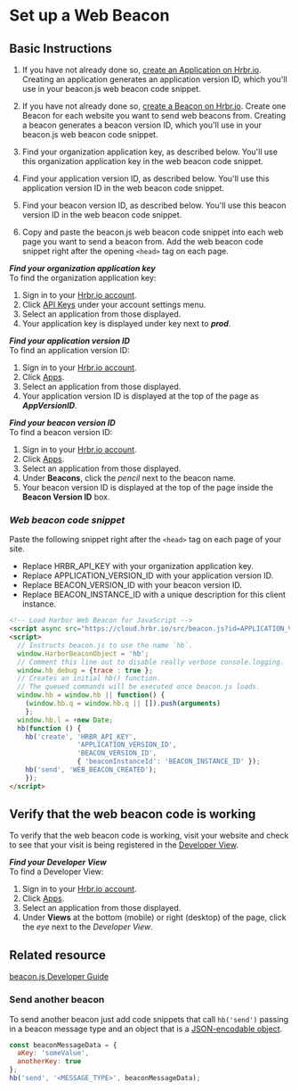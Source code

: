 # Set up a Web Beacon

## Basic Instructions

1. If you have not already done so, [create an Application on Hrbr.io](https://cloud.hrbr.io/#!/apps/edit/new). Creating an application generates an application version ID, which you'll use in your beacon.js web beacon code snippet.

2. If you have not already done so, [create a Beacon on Hrbr.io](https://cloud.hrbr.io/). Create one Beacon for each website you want to send web beacons from. Creating a beacon generates a beacon version ID, which you'll use in your beacon.js web beacon code snippet.

3. Find your organization application key, as described below. You'll use this organization application key in the web beacon code snippet.

4. Find your application version ID, as described below. You'll use this application version ID in the web beacon code snippet.

5. Find your beacon version ID, as described below. You'll use this beacon version ID in the web beacon code snippet.

6. Copy and paste the beacon.js web beacon code snippet into each web page you want to send a beacon from. Add the web beacon code snippet right after the opening `<head>` tag on each page.

***Find your organization application key***    
To find the organization application key:

1. Sign in to your [Hrbr.io account](https://cloud.hrbr.io).
2. Click [API Keys](https://cloud.hrbr.io/#!/account/apikeys) under your account settings menu.
3. Select an application from those displayed.
4. Your application key is displayed under key next to ___prod___.


***Find your application version ID***    
To find an application version ID:

1. Sign in to your [Hrbr.io account](https://cloud.hrbr.io).
2. Click [Apps](https://cloud.hrbr.io/#!/apps/list).
3. Select an application from those displayed.
4. Your application version ID is displayed at the top of the page as ___AppVersionID___.


***Find your beacon version ID***  
To find a beacon version ID:

1. Sign in to your [Hrbr.io account](https://cloud.hrbr.io).
2. Click [Apps](https://cloud.hrbr.io/#!/apps/list).
3. Select an application from those displayed.
4. Under **Beacons**, click the *pencil* next to the beacon name.
5. Your beacon version ID is displayed at the top of the page inside the __Beacon Version ID__ box.


### ***Web beacon code snippet***

Paste the following snippet right after the `<head>` tag on each page of your site.  
- Replace HRBR_API_KEY with your organization application key.  
- Replace APPLICATION_VERSION_ID with your application version ID.  
- Replace BEACON_VERSION_ID with your beacon version ID.  
- Replace BEACON_INSTANCE_ID with a unique description for this client instance. 

```html
<!-- Load Harbor Web Beacon for JavaScript -->
<script async src="https://cloud.hrbr.io/src/beacon.js?id=APPLICATION_VERSION_ID"></script>
<script>
  // Instructs beacon.js to use the name `hb`.
  window.HarborBeaconObject = 'hb';
  // Comment this line out to disable really verbose console.logging.
  window.hb_debug = {trace : true };
  // Creates an initial hb() function.
  // The queued commands will be executed once beacon.js loads.
  window.hb = window.hb || function() {
    (window.hb.q = window.hb.q || []).push(arguments)
    };
  window.hb.l = +new Date;
  hb(function () {
	hb('create', 'HRBR_API_KEY',
	             'APPLICATION_VERSION_ID', 
                 'BEACON_VERSION_ID',
                 { 'beaconInstanceId': 'BEACON_INSTANCE_ID' });
    hb('send', 'WEB_BEACON_CREATED');
    });
</script>
```

## Verify that the web beacon code is working
To verify that the web beacon code is working, visit your website and check to see that your visit is being registered in the [Developer View](https://hrbr.io).

***Find your Developer View***    
To find a Developer View:

1. Sign in to your [Hrbr.io account](https://cloud.hrbr.io).
2. Click [Apps](https://cloud.hrbr.io/#!/apps/list).
3. Select an application from those displayed.
4. Under **Views** at the bottom (mobile) or right (desktop) of the page, click the *eye* next to the *Developer View*.


## Related resource
[beacon.js Developer Guide](https://hrbr.io)


### Send another beacon
To send another beacon just add code snippets that call `hb('send')` passing in a beacon message type and
an object that is a [JSON-encodable object](https://www.json.org/).
```js
const beaconMessageData = {
  aKey: 'someValue',
  anotherKey: true
};
hb('send', '<MESSAGE_TYPE>', beaconMessageData);
```
